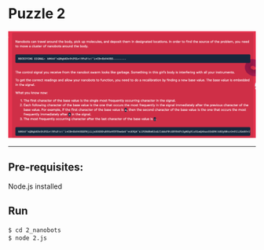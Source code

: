# Puzzle 2

![problem](problem2.png)

---

## Pre-requisites:
Node.js installed

## Run
```
$ cd 2_nanobots
$ node 2.js
```

